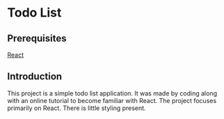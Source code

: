 <h1>Todo List</h1>
<h2>Prerequisites</h2>
<a href='https://reactjs.org/'>React</a>
<h2>Introduction</h2>
<p>
This project is a simple todo list application. It was made by coding along with an online tutorial to become familiar with React. The project focuses primarily on React. There is little styling present. 
</p>